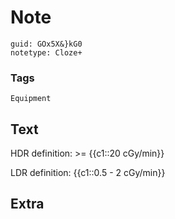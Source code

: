 # Note
```
guid: GOx5X&}kG0
notetype: Cloze+
```

### Tags
```
Equipment
```

## Text
HDR definition: >= {{c1::20 cGy/min}}<div>LDR definition: {{c1::0.5 - 2 cGy/min}}</div>

## Extra

